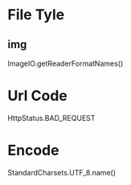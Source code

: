 # File Tyle
## img
ImageIO.getReaderFormatNames()

# Url Code
HttpStatus.BAD_REQUEST

# Encode 
StandardCharsets.UTF_8.name()
